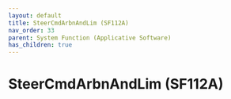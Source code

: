 ```yaml
---
layout: default
title: SteerCmdArbnAndLim (SF112A)
nav_order: 33
parent: System Function (Applicative Software)
has_children: true
---
```

# SteerCmdArbnAndLim (SF112A)
